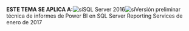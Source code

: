 **ESTE TEMA SE APLICA A:**![sí](media/yes.png)SQL Server 2016![sí](media/yes.png)Versión preliminar técnica de informes de Power BI en SQL Server Reporting Services de enero de 2017